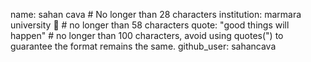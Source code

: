 name: sahan cava # No longer than 28 characters
institution: marmara university 🚩 # no longer than 58 characters
quote: "good things will happen" # no longer than 100 characters, avoid using quotes(") to guarantee the format remains the same.
github_user: sahancava
